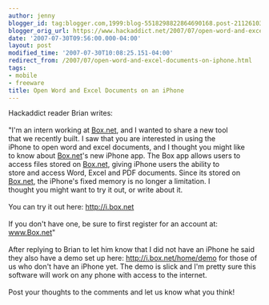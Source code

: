 ```yaml
---
author: jenny
blogger_id: tag:blogger.com,1999:blog-5518298822864690168.post-2112610323735651315
blogger_orig_url: https://www.hackaddict.net/2007/07/open-word-and-excel-documents-on-iphone.html
date: '2007-07-30T09:56:00.000-04:00'
layout: post
modified_time: '2007-07-30T10:08:25.151-04:00'
redirect_from: /2007/07/open-word-and-excel-documents-on-iphone.html
tags:
- mobile
- freeware
title: Open Word and Excel Documents on an iPhone
---
```


Hackaddict reader Brian writes:<br/><br/>"I'm an intern working at <a href="http://box.net/" onclick="return top.js.OpenExtLink(window,event,this)" target="_blank">Box.net</a>, and I wanted to share a new tool<br/>that we recently built. I saw that you are interested in using the<br/>iPhone to open word and excel documents, and I thought you might like<br/>to know about <a href="http://box.net/" onclick="return top.js.OpenExtLink(window,event,this)" target="_blank">Box.net</a>'s new iPhone app. The Box app allows users to<br/>access files stored on <a href="http://box.net/" onclick="return top.js.OpenExtLink(window,event,this)" target="_blank">Box.net</a>, giving iPhone users the ability to<br/>store and access Word, Excel and PDF documents. Since its stored on<br/><a href="http://box.net/" onclick="return top.js.OpenExtLink(window,event,this)" target="_blank">Box.net</a>, the iPhone's fixed memory is no longer a limitation. I<br/>thought you might want to try it out, or write about it.<br/><br/>You can try it out here: <a href="http://i.box.net/" onclick="return top.js.OpenExtLink(window,event,this)" target="_blank">http://i.box.net</a><br/><br/>If you don't have one, be sure to first register for an account at:<br/><a href="http://www.box.net/" onclick="return top.js.OpenExtLink(window,event,this)" target="_blank">www.Box.net</a>"<br/><br/>After replying to Brian to let him know that I did not have an iPhone he said they also have a demo set up here: <a href="http://i.box.net/home/demo" onclick="return top.js.OpenExtLink(window,event,this)" target="_blank">http://i.box.net/home/demo</a> for those of us who don't have an iPhone yet.  The demo is slick and I'm pretty sure this software will work on any phone with access to the internet.<br/><br/>Post your thoughts to the comments and let us know what you think!